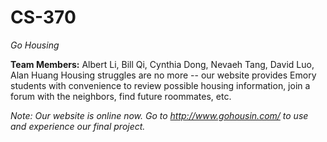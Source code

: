 # CS-370
*Go Housing*

**Team Members:** Albert Li, Bill Qi, Cynthia Dong, Nevaeh Tang, David Luo, Alan Huang
Housing struggles are no more -- our website provides Emory students with convenience to review possible housing information, join a forum with the neighbors, find future roommates, etc.


*Note: Our website is online now. Go to http://www.gohousin.com/ to use and experience our final project.*
